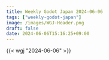 ```yaml
---
title: Weekly Godot Japan 2024-06-06
tags: ["weekly-godot-japan"]
image: /images/WGJ-Header.png
draft: false
date: 2024-06-06T15:16:25+09:00
---
```


{{< wgj "2024-06-06" >}}
